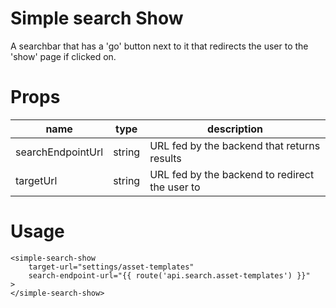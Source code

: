 # Simple search Show

A  searchbar that has a 'go' button next to it that redirects the user to the 'show' page if clicked on.

# Props

| name | type | description |
|---|---|---|
|searchEndpointUrl | string | URL fed by the backend that returns results|
|targetUrl | string | URL fed by the backend to redirect the user to  |

# Usage

	<simple-search-show
		target-url="settings/asset-templates"
		search-endpoint-url="{{ route('api.search.asset-templates') }}"
	>
	</simple-search-show>
